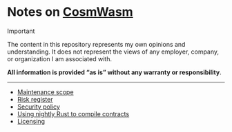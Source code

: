 # Notes on [CosmWasm](https://github.com/CosmWasm)

> [!IMPORTANT]  
> The content in this repository represents my own opinions and understanding.
> It does not represent the views of any employer, company, or organization I am associated with.
> 
> **All information is provided “as is” without any warranty or responsibility**. 

---

- [Maintenance scope](./MAINTENANCE_SCOPE.md)
- [Risk register](./RISK_REGISTER.md)
- [Security policy](./SECURITY_POLICY.md)
- [Using nightly Rust to compile contracts](./NIGHTLY_RUST_AND_CONTRACTS.md)
- [Licensing](./LICENSING.md)
